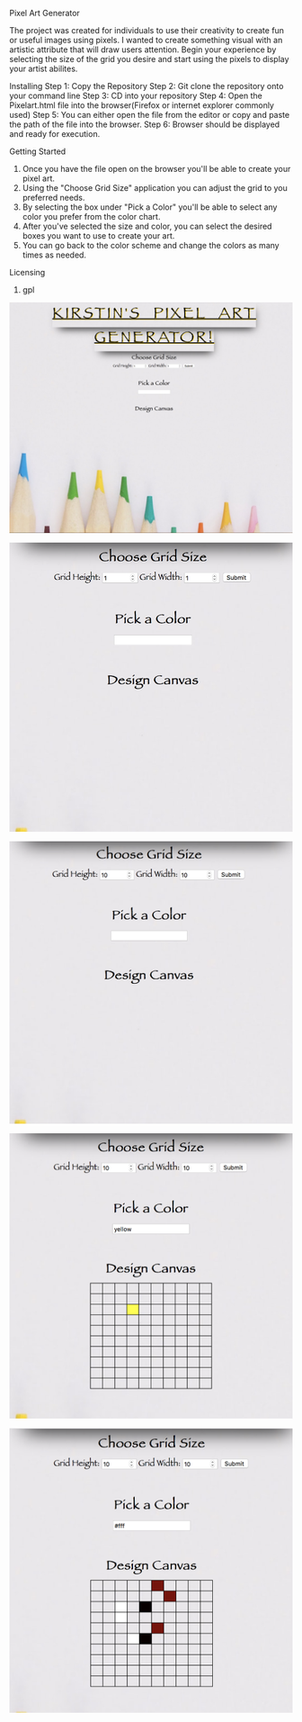 
Pixel Art Generator

The project was created for individuals to use their creativity to create fun or useful images using pixels. I wanted to create something visual with an artistic attribute that will draw users attention. Begin your experience by selecting the size of the grid you desire and start using the pixels to display your artist abilites.

Installing
Step 1: Copy the Repository
Step 2: Git clone the repository onto your command line
Step 3: CD into your repository
Step 4: Open the Pixelart.html file into the browser(Firefox or internet explorer commonly used)
Step 5: You can either open the file from the editor or copy and paste the path of the file into the browser.
Step 6: Browser should be displayed and ready for execution.

Getting Started
1. Once you have the file open on the browser you'll be able to create your pixel art.
2. Using the "Choose Grid Size" application you can adjust the grid to you preferred needs.
3. By selecting the box under "Pick a Color" you'll be able to select any color you prefer from the color chart.
4. After you've selected the size and color, you can select the desired boxes you want to use to create your art.
5. You can go back to the color scheme and change the colors as many times as needed.

Licensing 

1. gpl


![Image 1](images/pag1.png)

![Image 2](images/pag7.png)

![Image 3](images/pag6.png)

![Image 4](images/pag8.png)

![Image 4](images/pag5.png)
